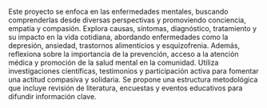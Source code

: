 Este proyecto se enfoca en las enfermedades mentales, buscando comprenderlas desde diversas perspectivas y promoviendo conciencia, empatía y compasión. Explora causas, síntomas, diagnóstico, tratamiento y su impacto en la vida cotidiana, abordando enfermedades como la depresión, ansiedad, trastornos alimenticios y esquizofrenia. Además, reflexiona sobre la importancia de la prevención, acceso a la atención médica y promoción de la salud mental en la comunidad. Utiliza investigaciones científicas, testimonios y participación activa para fomentar una actitud compasiva y solidaria. Se propone una estructura metodológica que incluye revisión de literatura, encuestas y eventos educativos para difundir información clave.
